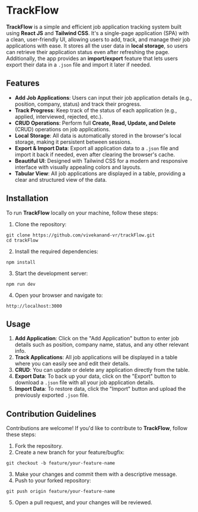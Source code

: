 # TrackFlow

**TrackFlow** is a simple and efficient job application tracking system built using **React JS** and **Tailwind CSS**. It's a single-page application (SPA) with a clean, user-friendly UI, allowing users to add, track, and manage their job applications with ease. It stores all the user data in **local storage**, so users can retrieve their application status even after refreshing the page. Additionally, the app provides an **import/export** feature that lets users export their data in a `.json` file and import it later if needed.

## Features

* **Add Job Applications**: Users can input their job application details (e.g., position, company, status) and track their progress.
* **Track Progress**: Keep track of the status of each application (e.g., applied, interviewed, rejected, etc.).
* **CRUD Operations**: Perform full **Create, Read, Update, and Delete** (CRUD) operations on job applications.
* **Local Storage**: All data is automatically stored in the browser's local storage, making it persistent between sessions.
* **Export & Import Data**: Export all application data to a `.json` file and import it back if needed, even after clearing the browser's cache.
* **Beautiful UI**: Designed with Tailwind CSS for a modern and responsive interface with visually appealing colors and layouts.
* **Tabular View**: All job applications are displayed in a table, providing a clear and structured view of the data.

## Installation

To run **TrackFlow** locally on your machine, follow these steps:

1. Clone the repository:

```
git clone https://github.com/vivekanand-vr/trackFlow.git
cd trackFlow
```

2. Install the required dependencies:

```
npm install
```

3. Start the development server:

```
npm run dev
```

4. Open your browser and navigate to:

```
http://localhost:3000
```

## Usage

1. **Add Application**: Click on the "Add Application" button to enter job details such as position, company name, status, and any other relevant info.
2. **Track Applications**: All job applications will be displayed in a table where you can easily see and edit their details.
3. **CRUD**: You can update or delete any application directly from the table.
4. **Export Data**: To back up your data, click on the "Export" button to download a `.json` file with all your job application details.
5. **Import Data**: To restore data, click the "Import" button and upload the previously exported `.json` file.

## Contribution Guidelines

Contributions are welcome! If you'd like to contribute to **TrackFlow**, follow these steps:

1. Fork the repository.
2. Create a new branch for your feature/bugfix:

```
git checkout -b feature/your-feature-name
```

3. Make your changes and commit them with a descriptive message.
4. Push to your forked repository:

```
git push origin feature/your-feature-name
```

5. Open a pull request, and your changes will be reviewed.
